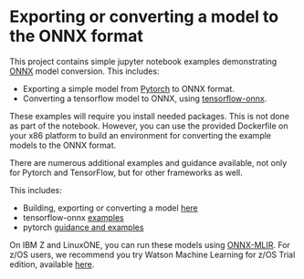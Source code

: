 # Exporting or converting a model to the ONNX format

This project contains simple jupyter notebook examples demonstrating [ONNX](https://github.com/onnx/onnx) model conversion. This includes:
- Exporting a simple model from [Pytorch](https://github.com/pytorch/pytorch) to ONNX format.
- Converting a tensorflow model to ONNX, using [tensorflow-onnx](https://github.com/onnx/tensorflow-onnx).

These examples will require you install needed packages. This is not done as part of the notebook. However, you can use the provided Dockerfile on your x86 platform to build an environment for converting the example models to the ONNX format.

There are numerous additional examples and guidance available, not only for Pytorch and TensorFlow, but for other frameworks as well.

This includes:
- Building, exporting or converting a model [here](https://onnx.ai/supported-tools.html)
- tensorflow-onnx [examples](https://github.com/onnx/tensorflow-onnx/tree/master/examples)
- pytorch [guidance and examples](https://pytorch.org/tutorials/advanced/super_resolution_with_onnxruntime.html)


On IBM Z and LinuxONE, you can run these models using [ONNX-MLIR](https://github.com/onnx/onnx-mlir).
For z/OS users, we recommend you try Watson Machine Learning for z/OS Trial edition, available [here](https://www.ibm.com/products/machine-learning-for-zos).



